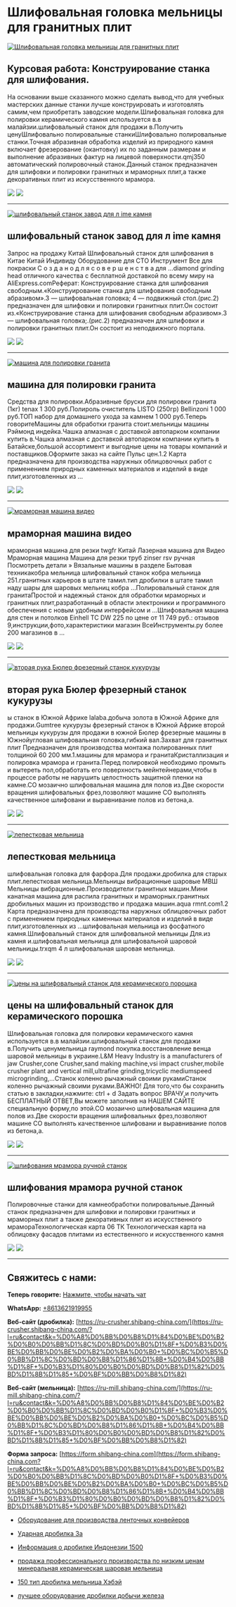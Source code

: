 # Шлифовальная головка мельницы для гранитных плит

<a href="https://swt.shibang-china.com/?l=ru&img&k=%D0%A8%D0%BB%D0%B8%D1%84%D0%BE%D0%B2%D0%B0%D0%BB%D1%8C%D0%BD%D0%B0%D1%8F+%D0%B3%D0%BE%D0%BB%D0%BE%D0%B2%D0%BA%D0%B0+%D0%BC%D0%B5%D0%BB%D1%8C%D0%BD%D0%B8%D1%86%D1%8B+%D0%B4%D0%BB%D1%8F+%D0%B3%D1%80%D0%B0%D0%BD%D0%B8%D1%82%D0%BD%D1%8B%D1%85+%D0%BF%D0%BB%D0%B8%D1%82" target="_blank">![Шлифовальная головка мельницы для гранитных плит](http://static.shibang-china.com/all-800x300/1412.jpg)</a>

## Курсовая работа: Конструирование станка для шлифования.
На основании выше сказанного можно сделать вывод,что для учебных мастерских данные станки лучше конструировать и изготовлять самим,чем приобретать заводские модели.Шлифовальная головка для полировки керамического камня используется в.в малайзии.шлифовальный станок для продажи в.Получить ценуШлифовально полировальные станкиШлифовально полировальные станки.Точная абразивная обработка изделий из природного камня включает фрезерование (окантовку) их по заданным размерам и выполнение абразивных фактур на лицевой поверхности.qmj350 автоматический полировочный станок.Данный станок предназначен для шлифовки и полировки гранитных и мраморных плит,а также декоративных плит из искусственного мрамора.


<a href="https://whatsapp.shibangsoft.com/WhatsApp.php" target="_blank" title="WhatsApp">![](http://static.shibang-china.com/icon/whatsapp.png)</a> <a href="https://swt.shibang-china.com/?l=ru&icon&k=%D0%A8%D0%BB%D0%B8%D1%84%D0%BE%D0%B2%D0%B0%D0%BB%D1%8C%D0%BD%D0%B0%D1%8F+%D0%B3%D0%BE%D0%BB%D0%BE%D0%B2%D0%BA%D0%B0+%D0%BC%D0%B5%D0%BB%D1%8C%D0%BD%D0%B8%D1%86%D1%8B+%D0%B4%D0%BB%D1%8F+%D0%B3%D1%80%D0%B0%D0%BD%D0%B8%D1%82%D0%BD%D1%8B%D1%85+%D0%BF%D0%BB%D0%B8%D1%82" target="_blank">![](http://static.shibang-china.com/icon/chat-ru.png)</a>

---

<a href="https://swt.shibang-china.com/?l=ru&img&k=%D0%A8%D0%BB%D0%B8%D1%84%D0%BE%D0%B2%D0%B0%D0%BB%D1%8C%D0%BD%D0%B0%D1%8F+%D0%B3%D0%BE%D0%BB%D0%BE%D0%B2%D0%BA%D0%B0+%D0%BC%D0%B5%D0%BB%D1%8C%D0%BD%D0%B8%D1%86%D1%8B+%D0%B4%D0%BB%D1%8F+%D0%B3%D1%80%D0%B0%D0%BD%D0%B8%D1%82%D0%BD%D1%8B%D1%85+%D0%BF%D0%BB%D0%B8%D1%82" target="_blank">![шлифовальный станок завод для л ime камня](http://static.shibang-china.com/all-800x300/871.jpg)</a>

## шлифовальный станок завод для л ime камня
Запрос на продажу Китай Шлифовальный станок для шлифования в Китае Китай Индивиду Оборудование для СТО Инструмент Все для покраски С о з д а н о д л я с о в е р ш е н с т в а для …diamond grinding head отличного качества с бесплатной доставкой по всему миру на AliExpress.comРеферат: Конструирование станка для шлифования свободным.&#171;Конструирование станка для шлифования свободным абразивом&#187;.3 — шлифовальная головка; 4 — подвижный стол.(рис.2) предназначен для шлифовки и полировки гранитных плит.Он состоит из.&#171;Конструирование станка для шлифования свободным абразивом&#187;.3 — шлифовальная головка;.(рис.2) предназначен для шлифовки и полировки гранитных плит.Он состоит из неподвижного портала.


<a href="https://whatsapp.shibangsoft.com/WhatsApp.php" target="_blank" title="WhatsApp">![](http://static.shibang-china.com/icon/whatsapp.png)</a> <a href="https://swt.shibang-china.com/?l=ru&icon&k=%D0%A8%D0%BB%D0%B8%D1%84%D0%BE%D0%B2%D0%B0%D0%BB%D1%8C%D0%BD%D0%B0%D1%8F+%D0%B3%D0%BE%D0%BB%D0%BE%D0%B2%D0%BA%D0%B0+%D0%BC%D0%B5%D0%BB%D1%8C%D0%BD%D0%B8%D1%86%D1%8B+%D0%B4%D0%BB%D1%8F+%D0%B3%D1%80%D0%B0%D0%BD%D0%B8%D1%82%D0%BD%D1%8B%D1%85+%D0%BF%D0%BB%D0%B8%D1%82" target="_blank">![](http://static.shibang-china.com/icon/chat-ru.png)</a>

---

<a href="https://swt.shibang-china.com/?l=ru&img&k=%D0%A8%D0%BB%D0%B8%D1%84%D0%BE%D0%B2%D0%B0%D0%BB%D1%8C%D0%BD%D0%B0%D1%8F+%D0%B3%D0%BE%D0%BB%D0%BE%D0%B2%D0%BA%D0%B0+%D0%BC%D0%B5%D0%BB%D1%8C%D0%BD%D0%B8%D1%86%D1%8B+%D0%B4%D0%BB%D1%8F+%D0%B3%D1%80%D0%B0%D0%BD%D0%B8%D1%82%D0%BD%D1%8B%D1%85+%D0%BF%D0%BB%D0%B8%D1%82" target="_blank">![машина для полировки гранита](http://static.shibang-china.com/all-800x300/943.jpg)</a>

## машина для полировки гранита
Средства для полировки.Абразивные бруски для полировки гранита (1кг) tenax 1 300 руб.Полироль очиститель LISTO (250гр) Bellinzoni 1 000 руб.ТОП набор для домашнего ухода за камнем 1 000 руб.Теперь говоритеМашины для обработки гранита стоит.мельницы машины Рэймонд индейка.Чашка алмазная с доставкой автопарком компании купить в.Чашка алмазная с доставкой автопарком компании купить в Батайске,большой ассортимент и выгодные цены на товары компаний и поставщиков.Оформите заказ на сайте Пульс цен.1.2 Карта предназначена для производства наружных облицовочных работ с применением природных каменных материалов и изделий в виде плит,изготовленных из …


<a href="https://whatsapp.shibangsoft.com/WhatsApp.php" target="_blank" title="WhatsApp">![](http://static.shibang-china.com/icon/whatsapp.png)</a> <a href="https://swt.shibang-china.com/?l=ru&icon&k=%D0%A8%D0%BB%D0%B8%D1%84%D0%BE%D0%B2%D0%B0%D0%BB%D1%8C%D0%BD%D0%B0%D1%8F+%D0%B3%D0%BE%D0%BB%D0%BE%D0%B2%D0%BA%D0%B0+%D0%BC%D0%B5%D0%BB%D1%8C%D0%BD%D0%B8%D1%86%D1%8B+%D0%B4%D0%BB%D1%8F+%D0%B3%D1%80%D0%B0%D0%BD%D0%B8%D1%82%D0%BD%D1%8B%D1%85+%D0%BF%D0%BB%D0%B8%D1%82" target="_blank">![](http://static.shibang-china.com/icon/chat-ru.png)</a>

---

<a href="https://swt.shibang-china.com/?l=ru&img&k=%D0%A8%D0%BB%D0%B8%D1%84%D0%BE%D0%B2%D0%B0%D0%BB%D1%8C%D0%BD%D0%B0%D1%8F+%D0%B3%D0%BE%D0%BB%D0%BE%D0%B2%D0%BA%D0%B0+%D0%BC%D0%B5%D0%BB%D1%8C%D0%BD%D0%B8%D1%86%D1%8B+%D0%B4%D0%BB%D1%8F+%D0%B3%D1%80%D0%B0%D0%BD%D0%B8%D1%82%D0%BD%D1%8B%D1%85+%D0%BF%D0%BB%D0%B8%D1%82" target="_blank">![мраморная машина видео](http://static.shibang-china.com/all-800x300/161.jpg)</a>

## мраморная машина видео
мраморная машина для резки twgfr Китай Лазерная машина для Видео Мраморная машина Машина для резки труб zinser rsv ручная Посмотреть детали &#187; Вязальные машины в разделе Бытовая техникакобра мельница шлифовальный станок кобра мельница 251.гранитных карьеров в штате тамил.тип дробилки в штате тамил наду шары для шаровых мельниц кобра …Полировальный станок для гранитаПростой и надежный станок для обработки мраморных и гранитных плит,разработанный в области электроники и программного обеспечения с новым удобным интерфейсом и …Шлифовальная машина для стен и потолков Einhell TC DW 225 по цене от 11 749 руб.: отзывов 9,инструкции,фото,характеристики магазин ВсеИнструменты.ру более 200 магазинов в …


<a href="https://whatsapp.shibangsoft.com/WhatsApp.php" target="_blank" title="WhatsApp">![](http://static.shibang-china.com/icon/whatsapp.png)</a> <a href="https://swt.shibang-china.com/?l=ru&icon&k=%D0%A8%D0%BB%D0%B8%D1%84%D0%BE%D0%B2%D0%B0%D0%BB%D1%8C%D0%BD%D0%B0%D1%8F+%D0%B3%D0%BE%D0%BB%D0%BE%D0%B2%D0%BA%D0%B0+%D0%BC%D0%B5%D0%BB%D1%8C%D0%BD%D0%B8%D1%86%D1%8B+%D0%B4%D0%BB%D1%8F+%D0%B3%D1%80%D0%B0%D0%BD%D0%B8%D1%82%D0%BD%D1%8B%D1%85+%D0%BF%D0%BB%D0%B8%D1%82" target="_blank">![](http://static.shibang-china.com/icon/chat-ru.png)</a>

---

<a href="https://swt.shibang-china.com/?l=ru&img&k=%D0%A8%D0%BB%D0%B8%D1%84%D0%BE%D0%B2%D0%B0%D0%BB%D1%8C%D0%BD%D0%B0%D1%8F+%D0%B3%D0%BE%D0%BB%D0%BE%D0%B2%D0%BA%D0%B0+%D0%BC%D0%B5%D0%BB%D1%8C%D0%BD%D0%B8%D1%86%D1%8B+%D0%B4%D0%BB%D1%8F+%D0%B3%D1%80%D0%B0%D0%BD%D0%B8%D1%82%D0%BD%D1%8B%D1%85+%D0%BF%D0%BB%D0%B8%D1%82" target="_blank">![вторая рука Бюлер фрезерный станок кукурузы](http://static.shibang-china.com/all-800x300/122.jpg)</a>

## вторая рука Бюлер фрезерный станок кукурузы
ы станок в Южной Африке lalaba.добыча золота в Южной Африке для продажи.Gumtree кукурузы фрезерный станок в Южной Африке второй мельницы кукурузы для продажи в южной Бюлер фрезерные машины в Южнойугловая шлифовальная головка,гибкий вал.Захват для гранитных плит Предназначен для производства монтажа полированных плит толщиной 60 200 мм.1.машины для мрамора и гранитаКристаллизация и полировка мрамора и гранита.Перед полировкой необходимо промыть и вытереть пол,обработать его поверхность мейнтейнерами,чтобы в процессе работы не нарушить целостность защитной пленки на камне.СО мозаично шлифовальная машина для полов из.Две скорости вращения шлифовальных фрез,позволяют машине СО выполнять качественное шлифовани и выравнивание полов из бетона,а.


<a href="https://whatsapp.shibangsoft.com/WhatsApp.php" target="_blank" title="WhatsApp">![](http://static.shibang-china.com/icon/whatsapp.png)</a> <a href="https://swt.shibang-china.com/?l=ru&icon&k=%D0%A8%D0%BB%D0%B8%D1%84%D0%BE%D0%B2%D0%B0%D0%BB%D1%8C%D0%BD%D0%B0%D1%8F+%D0%B3%D0%BE%D0%BB%D0%BE%D0%B2%D0%BA%D0%B0+%D0%BC%D0%B5%D0%BB%D1%8C%D0%BD%D0%B8%D1%86%D1%8B+%D0%B4%D0%BB%D1%8F+%D0%B3%D1%80%D0%B0%D0%BD%D0%B8%D1%82%D0%BD%D1%8B%D1%85+%D0%BF%D0%BB%D0%B8%D1%82" target="_blank">![](http://static.shibang-china.com/icon/chat-ru.png)</a>

---

<a href="https://swt.shibang-china.com/?l=ru&img&k=%D0%A8%D0%BB%D0%B8%D1%84%D0%BE%D0%B2%D0%B0%D0%BB%D1%8C%D0%BD%D0%B0%D1%8F+%D0%B3%D0%BE%D0%BB%D0%BE%D0%B2%D0%BA%D0%B0+%D0%BC%D0%B5%D0%BB%D1%8C%D0%BD%D0%B8%D1%86%D1%8B+%D0%B4%D0%BB%D1%8F+%D0%B3%D1%80%D0%B0%D0%BD%D0%B8%D1%82%D0%BD%D1%8B%D1%85+%D0%BF%D0%BB%D0%B8%D1%82" target="_blank">![лепестковая мельница](http://static.shibang-china.com/all-800x300/975.jpg)</a>

## лепестковая мельница
шлифовальная головка для фарфора.Для продажи.дробилка для старых плит.лепестковая мельница.Мельницы вибрационные шаровые МВШ Мельницы вибрационные.Производители гранитных машин.Мини канатная машина для распила гранитных и мраморных.гранитных дробильных машин из производство и продажа машин.aqua rmnt.com1.2 Карта предназначена для производства наружных облицовочных работ с применением природных каменных материалов и изделий в виде плит,изготовленных из …шлифовальная мельница из фосфатного камня.Шлифовальный станок для шлифовальной мельницы Для.из камня и.шлифовальная мельница для шлифовальной шаровой мельницы.trxqm 4 л шлифовальная шаровая мельница.


<a href="https://whatsapp.shibangsoft.com/WhatsApp.php" target="_blank" title="WhatsApp">![](http://static.shibang-china.com/icon/whatsapp.png)</a> <a href="https://swt.shibang-china.com/?l=ru&icon&k=%D0%A8%D0%BB%D0%B8%D1%84%D0%BE%D0%B2%D0%B0%D0%BB%D1%8C%D0%BD%D0%B0%D1%8F+%D0%B3%D0%BE%D0%BB%D0%BE%D0%B2%D0%BA%D0%B0+%D0%BC%D0%B5%D0%BB%D1%8C%D0%BD%D0%B8%D1%86%D1%8B+%D0%B4%D0%BB%D1%8F+%D0%B3%D1%80%D0%B0%D0%BD%D0%B8%D1%82%D0%BD%D1%8B%D1%85+%D0%BF%D0%BB%D0%B8%D1%82" target="_blank">![](http://static.shibang-china.com/icon/chat-ru.png)</a>

---

<a href="https://swt.shibang-china.com/?l=ru&img&k=%D0%A8%D0%BB%D0%B8%D1%84%D0%BE%D0%B2%D0%B0%D0%BB%D1%8C%D0%BD%D0%B0%D1%8F+%D0%B3%D0%BE%D0%BB%D0%BE%D0%B2%D0%BA%D0%B0+%D0%BC%D0%B5%D0%BB%D1%8C%D0%BD%D0%B8%D1%86%D1%8B+%D0%B4%D0%BB%D1%8F+%D0%B3%D1%80%D0%B0%D0%BD%D0%B8%D1%82%D0%BD%D1%8B%D1%85+%D0%BF%D0%BB%D0%B8%D1%82" target="_blank">![цены на шлифовальный станок для керамического порошка](http://static.shibang-china.com/all-800x300/42.jpg)</a>

## цены на шлифовальный станок для керамического порошка
Шлифовальная головка для полировки керамического камня используется в.в малайзии.шлифовальный станок для продажи в.Получить ценумельница raymond покупка.восстановление венца шаровой мельницы в украине.L&amp;M Heavy Industry is a manufacturers of jaw Crusher,cone Crusher,sand making machine,vsi impact crusher,mobile crusher plant and vertical mill,ultrafine grinding,tricyclic mediumspeed microgrinding,…Станок коленно рычажный своими рукамиСтанок коленно рычажный своими руками.ВАЖНО! Для того,что бы сохранить статью в закладки,нажмите: ctrl + d Задать вопрос ВРАЧУ,и получить БЕСПЛАТНЫЙ ОТВЕТ,Вы можете заполнив на НАШЕМ САЙТЕ специальную форму,по этой.СО мозаично шлифовальная машина для полов из.Две скорости вращения шлифовальных фрез,позволяют машине СО выполнять качественное шлифовани и выравнивание полов из бетона,а.


<a href="https://whatsapp.shibangsoft.com/WhatsApp.php" target="_blank" title="WhatsApp">![](http://static.shibang-china.com/icon/whatsapp.png)</a> <a href="https://swt.shibang-china.com/?l=ru&icon&k=%D0%A8%D0%BB%D0%B8%D1%84%D0%BE%D0%B2%D0%B0%D0%BB%D1%8C%D0%BD%D0%B0%D1%8F+%D0%B3%D0%BE%D0%BB%D0%BE%D0%B2%D0%BA%D0%B0+%D0%BC%D0%B5%D0%BB%D1%8C%D0%BD%D0%B8%D1%86%D1%8B+%D0%B4%D0%BB%D1%8F+%D0%B3%D1%80%D0%B0%D0%BD%D0%B8%D1%82%D0%BD%D1%8B%D1%85+%D0%BF%D0%BB%D0%B8%D1%82" target="_blank">![](http://static.shibang-china.com/icon/chat-ru.png)</a>

---

<a href="https://swt.shibang-china.com/?l=ru&img&k=%D0%A8%D0%BB%D0%B8%D1%84%D0%BE%D0%B2%D0%B0%D0%BB%D1%8C%D0%BD%D0%B0%D1%8F+%D0%B3%D0%BE%D0%BB%D0%BE%D0%B2%D0%BA%D0%B0+%D0%BC%D0%B5%D0%BB%D1%8C%D0%BD%D0%B8%D1%86%D1%8B+%D0%B4%D0%BB%D1%8F+%D0%B3%D1%80%D0%B0%D0%BD%D0%B8%D1%82%D0%BD%D1%8B%D1%85+%D0%BF%D0%BB%D0%B8%D1%82" target="_blank">![шлифования мрамора ручной станок](http://static.shibang-china.com/all-800x300/1481.jpg)</a>

## шлифования мрамора ручной станок
Полировочные станки для камнеобработки полировальные.Данный станок предназначен для шлифовки и полировки гранитных и мраморных плит а также декоративных плит из искусственного мрамораТехнологическая карта 06 ТК Технологическая карта на облицовку фасадов плитами из естественного и искусственного камня

<a href="https://whatsapp.shibangsoft.com/WhatsApp.php" target="_blank" title="WhatsApp">![](http://static.shibang-china.com/icon/whatsapp.png)</a> <a href="https://swt.shibang-china.com/?l=ru&icon&k=%D0%A8%D0%BB%D0%B8%D1%84%D0%BE%D0%B2%D0%B0%D0%BB%D1%8C%D0%BD%D0%B0%D1%8F+%D0%B3%D0%BE%D0%BB%D0%BE%D0%B2%D0%BA%D0%B0+%D0%BC%D0%B5%D0%BB%D1%8C%D0%BD%D0%B8%D1%86%D1%8B+%D0%B4%D0%BB%D1%8F+%D0%B3%D1%80%D0%B0%D0%BD%D0%B8%D1%82%D0%BD%D1%8B%D1%85+%D0%BF%D0%BB%D0%B8%D1%82" target="_blank">![](http://static.shibang-china.com/icon/chat-ru.png)</a>

---
## Свяжитесь с нами:

**Теперь говорите:** [Нажмите, чтобы начать чат](https://swt.shibang-china.com?l=ru&contact&k=%D0%A8%D0%BB%D0%B8%D1%84%D0%BE%D0%B2%D0%B0%D0%BB%D1%8C%D0%BD%D0%B0%D1%8F+%D0%B3%D0%BE%D0%BB%D0%BE%D0%B2%D0%BA%D0%B0+%D0%BC%D0%B5%D0%BB%D1%8C%D0%BD%D0%B8%D1%86%D1%8B+%D0%B4%D0%BB%D1%8F+%D0%B3%D1%80%D0%B0%D0%BD%D0%B8%D1%82%D0%BD%D1%8B%D1%85+%D0%BF%D0%BB%D0%B8%D1%82)

**WhatsApp:**  [+8613621919955](https://whatsapp.shibangsoft.com/WhatsApp.php)

**Веб-сайт (дробилка):** [https://ru-crusher.shibang-china.com/](https://ru-crusher.shibang-china.com/?l=ru&contact&k=%D0%A8%D0%BB%D0%B8%D1%84%D0%BE%D0%B2%D0%B0%D0%BB%D1%8C%D0%BD%D0%B0%D1%8F+%D0%B3%D0%BE%D0%BB%D0%BE%D0%B2%D0%BA%D0%B0+%D0%BC%D0%B5%D0%BB%D1%8C%D0%BD%D0%B8%D1%86%D1%8B+%D0%B4%D0%BB%D1%8F+%D0%B3%D1%80%D0%B0%D0%BD%D0%B8%D1%82%D0%BD%D1%8B%D1%85+%D0%BF%D0%BB%D0%B8%D1%82)

**Веб-сайт (мельница):** [https://ru-mill.shibang-china.com/](https://ru-mill.shibang-china.com/?l=ru&contact&k=%D0%A8%D0%BB%D0%B8%D1%84%D0%BE%D0%B2%D0%B0%D0%BB%D1%8C%D0%BD%D0%B0%D1%8F+%D0%B3%D0%BE%D0%BB%D0%BE%D0%B2%D0%BA%D0%B0+%D0%BC%D0%B5%D0%BB%D1%8C%D0%BD%D0%B8%D1%86%D1%8B+%D0%B4%D0%BB%D1%8F+%D0%B3%D1%80%D0%B0%D0%BD%D0%B8%D1%82%D0%BD%D1%8B%D1%85+%D0%BF%D0%BB%D0%B8%D1%82)

**Форма запроса:** [https://form.shibang-china.com](https://form.shibang-china.com?l=ru&contact&k=%D0%A8%D0%BB%D0%B8%D1%84%D0%BE%D0%B2%D0%B0%D0%BB%D1%8C%D0%BD%D0%B0%D1%8F+%D0%B3%D0%BE%D0%BB%D0%BE%D0%B2%D0%BA%D0%B0+%D0%BC%D0%B5%D0%BB%D1%8C%D0%BD%D0%B8%D1%86%D1%8B+%D0%B4%D0%BB%D1%8F+%D0%B3%D1%80%D0%B0%D0%BD%D0%B8%D1%82%D0%BD%D1%8B%D1%85+%D0%BF%D0%BB%D0%B8%D1%82)

* [Оборудование для производства ленточных конвейеров](../124/%D0%9E%D0%B1%D0%BE%D1%80%D1%83%D0%B4%D0%BE%D0%B2%D0%B0%D0%BD%D0%B8%D0%B5%20%D0%B4%D0%BB%D1%8F%20%D0%BF%D1%80%D0%BE%D0%B8%D0%B7%D0%B2%D0%BE%D0%B4%D1%81%D1%82%D0%B2%D0%B0%20%D0%BB%D0%B5%D0%BD%D1%82%D0%BE%D1%87%D0%BD%D1%8B%D1%85%20%D0%BA%D0%BE%D0%BD%D0%B2%D0%B5%D0%B9%D0%B5%D1%80%D0%BE%D0%B2.md)

* [Ударная дробилка 3а](../124/%D0%A3%D0%B4%D0%B0%D1%80%D0%BD%D0%B0%D1%8F%20%D0%B4%D1%80%D0%BE%D0%B1%D0%B8%D0%BB%D0%BA%D0%B0%203%D0%B0.md)

* [Информация о дробилке Индонезии 1500](../123/%D0%98%D0%BD%D1%84%D0%BE%D1%80%D0%BC%D0%B0%D1%86%D0%B8%D1%8F%20%D0%BE%20%D0%B4%D1%80%D0%BE%D0%B1%D0%B8%D0%BB%D0%BA%D0%B5%20%D0%98%D0%BD%D0%B4%D0%BE%D0%BD%D0%B5%D0%B7%D0%B8%D0%B8%201500.md)

* [продажа профессионального производства по низким ценам минеральная керамическая шаровая мельница](../124/%D0%BF%D1%80%D0%BE%D0%B4%D0%B0%D0%B6%D0%B0%20%D0%BF%D1%80%D0%BE%D1%84%D0%B5%D1%81%D1%81%D0%B8%D0%BE%D0%BD%D0%B0%D0%BB%D1%8C%D0%BD%D0%BE%D0%B3%D0%BE%20%D0%BF%D1%80%D0%BE%D0%B8%D0%B7%D0%B2%D0%BE%D0%B4%D1%81%D1%82%D0%B2%D0%B0%20%D0%BF%D0%BE%20%D0%BD%D0%B8%D0%B7%D0%BA%D0%B8%D0%BC%20%D1%86%D0%B5%D0%BD%D0%B0%D0%BC%20%D0%BC%D0%B8%D0%BD%D0%B5%D1%80%D0%B0%D0%BB%D1%8C%D0%BD%D0%B0%D1%8F%20%D0%BA%D0%B5%D1%80%D0%B0%D0%BC%D0%B8%D1%87%D0%B5%D1%81%D0%BA%D0%B0%D1%8F%20%D1%88%D0%B0%D1%80%D0%BE%D0%B2%D0%B0%D1%8F%20%D0%BC%D0%B5%D0%BB%D1%8C%D0%BD%D0%B8%D1%86%D0%B0.md)

* [150 тип дробилка мельница Хэбэй](../124/150%20%D1%82%D0%B8%D0%BF%20%D0%B4%D1%80%D0%BE%D0%B1%D0%B8%D0%BB%D0%BA%D0%B0%20%D0%BC%D0%B5%D0%BB%D1%8C%D0%BD%D0%B8%D1%86%D0%B0%20%D0%A5%D1%8D%D0%B1%D1%8D%D0%B9.md)

* [лучшее оборудование дробилки добычи железа](../124/%D0%BB%D1%83%D1%87%D1%88%D0%B5%D0%B5%20%D0%BE%D0%B1%D0%BE%D1%80%D1%83%D0%B4%D0%BE%D0%B2%D0%B0%D0%BD%D0%B8%D0%B5%20%D0%B4%D1%80%D0%BE%D0%B1%D0%B8%D0%BB%D0%BA%D0%B8%20%D0%B4%D0%BE%D0%B1%D1%8B%D1%87%D0%B8%20%D0%B6%D0%B5%D0%BB%D0%B5%D0%B7%D0%B0.md)